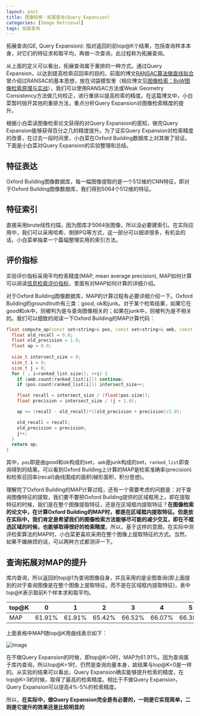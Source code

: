 ```yaml
---
layout: post
title: 图像检索：拓展查询(Query Expansion)
categories: [Image Retrieval]
tags: 拓展查询
---
```



拓展查询(QE, Query Expansion): 指对返回的前top@K个结果，包括查询样本本身，对它们的特征求和取平均，再做一次查询，此过程称为拓展查询。

从上面的定义可以看出，拓展查询属于重排的一种方式。通过Query Expansion，以达到提高检索召回率的目的。前面的博文[RANSAC算法做直线拟合](http://yongyuan.name/blog/fitting-line-with-ransac.html)曾介绍过RANSAC的基本思想，放在词袋模型里（相应博文见[图像检索：BoW图像检索原理与实战](http://yongyuan.name/blog/CBIR-BoW-for-image-retrieval-and-practice.html)），我们可以使用RANSAC方法或Weak Geometry Consistency方法做几何校正，进行重排以提高检索的精度。在这篇博文中，小白菜暂时抛开其他的重排方法，重点分析Query Expansion对图像检索精度的提升。

根据小白菜读图像检索论文获得的对Query Expansion的感知，做完Query Expansion能够获得百分之几的精度提升。为了证实Query Expansion对检索精度的改善，在过去一段时间里，小白菜在Oxford Building数据库上对其做了验证。下面是小白菜对Query Expansion的实验整理和总结。

## 特征表达

Oxford Building图像数据库，每一幅图像提取的是一个512维的CNN特征，即对于Oxford Building图像数据库，我们得到5064个512维的特征。

## 特征索引

直接采用brute线性扫描，因为图库才5064张图像，所以没必要建索引。在实际应用中，我们可以采用哈希、倒排PQ等方式，这一部分可以细讲很多，有机会的话，小白菜单独拿一个篇幅整理实用的索引方法。

## 评价指标

实验评价指标采用平均检索精度(MAP, mean average precision), MAP如何计算可以阅读[信息检索评价指标](http://yongyuan.name/blog/evaluation-of-information-retrieval.html)，里面有对MAP如何计算的详细介绍。

对于Oxford Building图像数据库，MAP的计算过程有必要详细介绍一下。Oxford Building的groundtruth有三类：good, ok和junk。对于某个检索结果，如果它在good和ok中，则被判为是与查询图像相关的；如果在junk中，则被判为是不相关的。我们可以细致的阅读一下Oxford Building的MAP计算代码：

```cpp
float compute_ap(const set<string>& pos, const set<string>& amb, const vector<string>& ranked_list){
  float old_recall = 0.0;
  float old_precision = 1.0;
  float ap = 0.0;
  
  size_t intersect_size = 0;
  size_t i = 0;
  size_t j = 0;
  for ( ; i<ranked_list.size(); ++i) {
    if (amb.count(ranked_list[i])) continue;
    if (pos.count(ranked_list[i])) intersect_size++;

    float recall = intersect_size / (float)pos.size();
    float precision = intersect_size / (j + 1.0);

    ap += (recall - old_recall)*((old_precision + precision)/2.0);

    old_recall = recall;
    old_precision = precision;
    j++;
  }
  return ap;
}
```

其中，`pos`即是由good和ok构成的set，`amb`是junk构成的set，`ranked_list`即查询得到的结果。可以看到Oxford Building上计算的MAP是检索准确率(precision)和检索召回率(recall)曲线围成的面积(梯形面积，积分思想)。

理解完了Oxford Building的MAP计算过程，还有一个需要考虑的问题是：对于查询图像特征的提取，我们要不要把Oxford Building提供的区域框用上，即在提取特征的时候，我们是在整个图像提取特征，还是在区域框内提取特征？**在图像检索的论文中，在计算Oxford Building的MAP时，都是在区域框内提取特征。但是放在实际中，我们肯定是希望我们的图像检索方法能够尽可能的减少交互，即在不框选区域的时候，也能够取得很好的检索精度**。所以，基于这样的意图，在实际中测评检索算法的MAP时，小白菜更喜欢采用在整个图像上提取特征的方式。当然，如果不嫌麻烦的话，可以两种方式都测评一下。

## 查询拓展对MAP的提升

库内查询，所以返回的top@1为查询图像自身，并且采用的是全图查询(即上面提到的对于查询图像是在整个图像上提取特征，而不是在区域框内提取特征)，表中top@K表示取前K个样本求和取平均。

top@K | 0 | 1 |  2 | 3| 4| 5 | 6 | 7 | 8 | 9 | 10 |
---|---|---|---|---|---|---|---|---|---|---|---|
MAP | 61.91% | 61.91% | 65.42% | 66.52% | 66.07% | 66.38% | 66.51% | 65.65% | 65.16% | 63.46% | 62.41%

上面表格中MAP随top@K用曲线表示如下：

![image](http://i300.photobucket.com/albums/nn17/willard-yuan/blog/qe_map_zpsxs06z8jq.png)

在不做Query Expansion的时候，即top@K=0时，MAP为61.91%。因为查询属于库内查询，所以top@K=1时，仍然是查询向量本身，故结果与top@K=0是一样的。从实验的结果可以看出，Query Expansion确实能够提升检索的精度，在top@K=3的时候，取得了最高的检索精度。相比于不做Query Expansion，Query Expansion可以提高4%-5%的检索精度。

所以，**在实际中，做Query Expansion完全是有必要的，一则是它实现简单，二则是它提升的效果还是比较明显的**